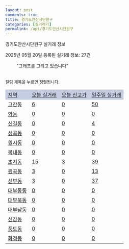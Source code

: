 ```yaml
---
layout: post
comments: true
title: 경기도안산시단원구
categories: [실거래가]
permalink: /apt/경기도안산시단원구
---
```


경기도안산시단원구 실거래 정보

2025년 05월 20일 등록된 실거래 정보: 27건

<!--<script async src="https://pagead2.googlesyndication.com/pagead/js/adsbygoogle.js?client=ca-pub-3485438051770037"
 crossorigin="anonymous"></script>-->

<script type="text/javascript">
  google.charts.load('current', {'packages':['corechart']});
  google.charts.setOnLoadCallback(drawChart);

  function drawChart() {
    var data = google.visualization.arrayToDataTable([['거래일', '매매', '전월세', '전매'], ['21-01', 8, 3, 1], ['21-02', 0, 2, 0], ['21-03', 0, 2, 0], ['21-04', 0, 2, 0], ['21-05', 0, 3, 0], ['21-06', 0, 23, 0], ['21-07', 25, 101, 0], ['21-08', 223, 334, 1], ['21-09', 220, 269, 1], ['21-10', 177, 299, 2], ['21-11', 108, 234, 1], ['21-12', 60, 236, 1], ['22-01', 63, 291, 0], ['22-02', 98, 412, 0], ['22-03', 151, 444, 0], ['22-04', 131, 468, 1], ['22-05', 111, 410, 1], ['22-06', 74, 413, 0], ['22-07', 38, 313, 0], ['22-08', 4, 84, 0], ['23-07', 0, 8, 0], ['23-08', 1, 1, 0], ['23-09', 0, 3, 0], ['23-10', 23, 63, 0], ['23-11', 94, 348, 4], ['23-12', 151, 394, 16], ['24-01', 1, 19, 0], ['24-02', 0, 5, 0], ['24-03', 0, 6, 0], ['24-04', 2, 38, 0], ['24-05', 198, 304, 8], ['24-06', 294, 408, 6], ['24-07', 342, 392, 2], ['24-08', 282, 403, 0], ['24-09', 163, 295, 0], ['24-10', 207, 132, 207], ['24-11', 55, 0, 55], ['24-12', 117, 117, 117], ['25-01', 131, 131, 131], ['25-02', 202, 202, 202], ['25-03', 274, 274, 274], ['25-04', 202, 202, 202], ['25-05', 64, 64, 64]]);

    var options = {
      title: '최근 1년간 유형별 거래량 추이',
      legend: { position: 'bottom' }
    };

    setTimeout(function() {
        var chart = new google.visualization.LineChart(document.getElementById('columnchart_material'));
        chart.draw(data, (options));
        document.getElementById('loading').style.display = 'none';
        var dayLabel = (new Date()).getDay();
        if (dayLabel < 2) {
            sorttable.innerSortFunction.apply(document.getElementById('week'), []);
            sorttable.innerSortFunction.apply(document.getElementById('week'), []);        
        }
        else {
            sorttable.innerSortFunction.apply(document.getElementById('today'), []);
            sorttable.innerSortFunction.apply(document.getElementById('today'), []);
        }
    }, 200);

  }
</script>

<div id="loading" style="z-index:20; display: block; margin-left: 35px">"그래프를 그리고 있습니다"</div>
<div id="columnchart_material" style="width: 95%; margin-left: -35px; display: block"></div>
<!--<div style="width: 95%; margin-left: -35px; display: block">
      <script async src="https://pagead2.googlesyndication.com/pagead/js/adsbygoogle.js?client=ca-pub-3485438051770037"
          crossorigin="anonymous"></script>
      <ins class="adsbygoogle"
          style="display:block"
          data-ad-format="fluid"
          data-ad-layout-key="-fb+5w+4e-db+86"
          data-ad-client="ca-pub-3485438051770037"
          data-ad-slot="1827090281"></ins>
      <script>
          (adsbygoogle = window.adsbygoogle || []).push({});
      </script>
</div>-->
<br>

<font size='small' style='font-size: small;'>컬럼 제목을 누르면 정렬됩니다.</font>
<table class="sortable">
  <tr style='background-color: rgba(114, 132, 186,0.4);'>
    <td id="region"><a href="#">지역</a></td>
    <td id="today"><a href="#">오늘 실거래</a></td>
    <td id="today_new"><a href="#">오늘 신고가</a></td>
    <td id="week"><a href="#">일주일 실거래</a></td>
  </tr>

  
  <tr class="item">
    <td><a href="경기도안산시단원구고잔동">고잔동</a></td>
    <td><a href="경기도안산시단원구고잔동">6</a></td>
    <td><a href="경기도안산시단원구고잔동">0</a></td>
    <td><a href="경기도안산시단원구고잔동">50</a></td>
  </tr>
    

  <tr class="item">
    <td><a href="경기도안산시단원구와동">와동</a></td>
    <td><a href="경기도안산시단원구와동">0</a></td>
    <td><a href="경기도안산시단원구와동">0</a></td>
    <td><a href="경기도안산시단원구와동">0</a></td>
  </tr>
    

  <tr class="item">
    <td><a href="경기도안산시단원구신길동">신길동</a></td>
    <td><a href="경기도안산시단원구신길동">0</a></td>
    <td><a href="경기도안산시단원구신길동">0</a></td>
    <td><a href="경기도안산시단원구신길동">4</a></td>
  </tr>
    

  <tr class="item">
    <td><a href="경기도안산시단원구성곡동">성곡동</a></td>
    <td><a href="경기도안산시단원구성곡동">0</a></td>
    <td><a href="경기도안산시단원구성곡동">0</a></td>
    <td><a href="경기도안산시단원구성곡동">0</a></td>
  </tr>
    

  <tr class="item">
    <td><a href="경기도안산시단원구원시동">원시동</a></td>
    <td><a href="경기도안산시단원구원시동">0</a></td>
    <td><a href="경기도안산시단원구원시동">0</a></td>
    <td><a href="경기도안산시단원구원시동">0</a></td>
  </tr>
    

  <tr class="item">
    <td><a href="경기도안산시단원구목내동">목내동</a></td>
    <td><a href="경기도안산시단원구목내동">0</a></td>
    <td><a href="경기도안산시단원구목내동">0</a></td>
    <td><a href="경기도안산시단원구목내동">0</a></td>
  </tr>
    

  <tr class="item">
    <td><a href="경기도안산시단원구초지동">초지동</a></td>
    <td><a href="경기도안산시단원구초지동">15</a></td>
    <td><a href="경기도안산시단원구초지동">3</a></td>
    <td><a href="경기도안산시단원구초지동">39</a></td>
  </tr>
    

  <tr class="item">
    <td><a href="경기도안산시단원구원곡동">원곡동</a></td>
    <td><a href="경기도안산시단원구원곡동">3</a></td>
    <td><a href="경기도안산시단원구원곡동">0</a></td>
    <td><a href="경기도안산시단원구원곡동">13</a></td>
  </tr>
    

  <tr class="item">
    <td><a href="경기도안산시단원구선부동">선부동</a></td>
    <td><a href="경기도안산시단원구선부동">3</a></td>
    <td><a href="경기도안산시단원구선부동">0</a></td>
    <td><a href="경기도안산시단원구선부동">37</a></td>
  </tr>
    

  <tr class="item">
    <td><a href="경기도안산시단원구대부동동">대부동동</a></td>
    <td><a href="경기도안산시단원구대부동동">0</a></td>
    <td><a href="경기도안산시단원구대부동동">0</a></td>
    <td><a href="경기도안산시단원구대부동동">0</a></td>
  </tr>
    

  <tr class="item">
    <td><a href="경기도안산시단원구대부북동">대부북동</a></td>
    <td><a href="경기도안산시단원구대부북동">0</a></td>
    <td><a href="경기도안산시단원구대부북동">0</a></td>
    <td><a href="경기도안산시단원구대부북동">0</a></td>
  </tr>
    

  <tr class="item">
    <td><a href="경기도안산시단원구대부남동">대부남동</a></td>
    <td><a href="경기도안산시단원구대부남동">0</a></td>
    <td><a href="경기도안산시단원구대부남동">0</a></td>
    <td><a href="경기도안산시단원구대부남동">0</a></td>
  </tr>
    

  <tr class="item">
    <td><a href="경기도안산시단원구선감동">선감동</a></td>
    <td><a href="경기도안산시단원구선감동">0</a></td>
    <td><a href="경기도안산시단원구선감동">0</a></td>
    <td><a href="경기도안산시단원구선감동">0</a></td>
  </tr>
    

  <tr class="item">
    <td><a href="경기도안산시단원구풍도동">풍도동</a></td>
    <td><a href="경기도안산시단원구풍도동">0</a></td>
    <td><a href="경기도안산시단원구풍도동">0</a></td>
    <td><a href="경기도안산시단원구풍도동">0</a></td>
  </tr>
    

  <tr class="item">
    <td><a href="경기도안산시단원구화정동">화정동</a></td>
    <td><a href="경기도안산시단원구화정동">0</a></td>
    <td><a href="경기도안산시단원구화정동">0</a></td>
    <td><a href="경기도안산시단원구화정동">0</a></td>
  </tr>
    


</table>


    